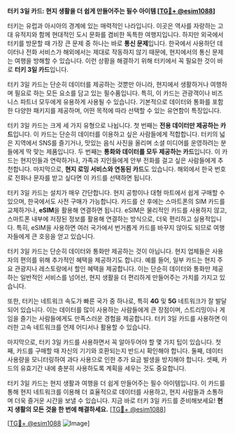 **터키 3일 카드: 현지 생활을 더 쉽게 만들어주는 필수 아이템 [[TG💪+ @esim1088](https://t.me/s/esim1088)]**

터키는 유럽과 아시아의 경계에 있는 매력적인 나라입니다. 이곳은 역사를 자랑하는 고대 유적지와 함께 현대적인 도시 문화를 겸비한 독특한 여행지입니다. 하지만 외국에서 터키를 방문할 때 가장 큰 문제 중 하나는 바로 **통신 문제**입니다. 한국에서 사용하던 데이터나 전화 서비스가 해외에서는 제대로 작동하지 않기 때문에, 현지에서의 통신 문제는 여행을 방해할 수 있습니다. 이런 상황을 해결하기 위해 터키에서 꼭 필요한 것이 바로 **터키 3일 카드**입니다.

터키 3일 카드는 단순히 데이터를 제공하는 것뿐만 아니라, 현지에서 생활하거나 여행하며 필요로 하는 모든 요소를 담고 있는 필수품입니다. 특히, 이 카드는 관광객이나 비즈니스 파트너 모두에게 유용하게 사용될 수 있습니다. 기본적으로 데이터와 통화를 포함한 다양한 패키지를 제공하며, 어떤 목적에 따라 선택할 수 있는 유연함이 특징입니다.

터키 3일 카드는 크게 세 가지 유형으로 나뉩니다. 첫 번째는 **전용 데이터만 제공하는 카드**입니다. 이 카드는 단순히 데이터를 이용하고 싶은 사람들에게 적합합니다. 터키의 넓은 지역에서 SNS를 즐기거나, 맛있는 음식 사진을 올리며 소셜 미디어를 운영하려는 분들에게 딱 맞는 제품입니다. 두 번째는 **통화와 데이터를 모두 제공하는 카드**입니다. 이 카드는 현지인들과 연락하거나, 가족과 지인들에게 안부 전화를 걸고 싶은 사람들에게 추천합니다. 마지막으로, **현지 로밍 서비스와 연동된 카드**도 있습니다. 해외에서 한국 번호로 전화나 문자를 받고 싶다면 이 카드를 선택하면 됩니다.

터키 3일 카드는 설치가 매우 간단합니다. 현지 공항이나 대형 마트에서 쉽게 구매할 수 있으며, 한국에서도 사전 구매가 가능합니다. 카드를 산 후에는 스마트폰의 SIM 카드를 교체하거나, **eSIM**을 활용해 연결하면 됩니다. eSIM은 물리적인 카드를 사용하지 않고, 스마트폰 내부에 저장된 정보를 활용해 연결하는 방식으로, 더욱 편리하고 실용적입니다. 특히, eSIM을 사용하면 여러 국가에서 번거롭게 카드를 바꾸지 않아도 되므로 여행자들에게 큰 호응을 얻고 있습니다.

터키 3일 카드는 단순히 데이터와 통화만 제공하는 것이 아닙니다. 현지 업체들은 사용자의 편의를 위해 추가적인 혜택을 제공하기도 합니다. 예를 들어, 일부 카드는 현지 주요 관광지나 레스토랑에서 할인 혜택을 제공합니다. 이는 단순히 데이터와 통화만 제공하는 일반적인 서비스를 넘어선, 현지 생활을 더 편리하게 만들어주는 가치를 가지고 있습니다.

또한, 터키는 네트워크 속도가 빠른 국가 중 하나로, 특히 **4G** 및 **5G** 네트워크가 잘 발달되어 있습니다. 이는 데이터를 많이 사용하는 사람들에게 큰 장점이며, 스트리밍이나 게임을 즐기는 사람들에게도 만족스러운 경험을 제공합니다. 터키 3일 카드를 사용하면 이러한 고속 네트워크를 언제 어디서나 활용할 수 있습니다.

마지막으로, 터키 3일 카드를 사용하면서 꼭 알아두어야 할 몇 가지 팁이 있습니다. 첫째, 카드를 구매할 때 자신의 기기와 호환되는지 반드시 확인해야 합니다. 둘째, 데이터 사용량을 모니터링하여 과다 사용으로 인한 추가 요금 발생을 방지해야 합니다. 셋째, 카드의 유효기간 내에 충분히 사용하도록 계획을 세우는 것도 중요합니다.

터키 3일 카드는 현지 생활과 여행을 더 쉽게 만들어주는 필수 아이템입니다. 이 카드를 통해 현지 네트워크를 이용해 더 효율적으로 데이터를 사용하고, 현지 사람들과 소통하며 더욱 즐거운 시간을 보낼 수 있습니다. 지금 바로 터키 3일 카드를 준비해보세요! **현지 생활의 모든 것을 한 번에 해결하세요.** [[TG💪+ @esim1088](https://t.me/s/esim1088)]

[[TG💪+ @esim1088](https://t.me/s/esim1088) ![Image](https://i.postimg.cc/Y0z9fWf4/image.png)]